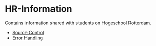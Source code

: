 # HR-Information

Contains information shared with students on Hogeschool Rotterdam.

- [Source Control](https://github.com/Tukurai/HR-Information/blob/main/SourceControl.md)
- [Error Handling](https://github.com/Tukurai/HR-Information/blob/main/ErrorHandling.md)
